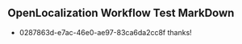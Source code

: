 ## OpenLocalization Workflow Test MarkDown
* 0287863d-e7ac-46e0-ae97-83ca6da2cc8f 
thanks!<!--HONumber=Mar16_HO4-->
